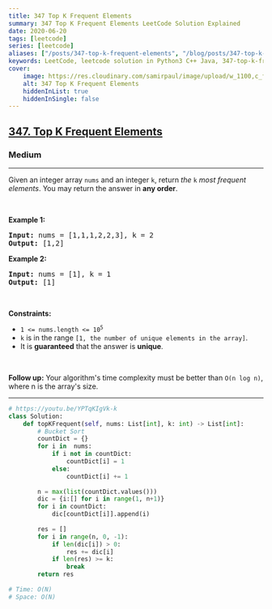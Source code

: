 ```yaml
---
title: 347 Top K Frequent Elements
summary: 347 Top K Frequent Elements LeetCode Solution Explained
date: 2020-06-20
tags: [leetcode]
series: [leetcode]
aliases: ["/posts/347-top-k-frequent-elements", "/blog/posts/347-top-k-frequent-elements", "/347-top-k-frequent-elements"]
keywords: LeetCode, leetcode solution in Python3 C++ Java, 347-top-k-frequent-elements solution
cover:
    image: https://res.cloudinary.com/samirpaul/image/upload/w_1100,c_fit,co_rgb:FFFFFF,l_text:Arial_70_bold:347 Top K Frequent Elements/problem-solving.webp
    alt: 347 Top K Frequent Elements
    hiddenInList: true
    hiddenInSingle: false
---
```



<h2><a href="https://leetcode.com/problems/top-k-frequent-elements/">347. Top K Frequent Elements</a></h2><h3>Medium</h3><hr><div><p>Given an integer array <code>nums</code> and an integer <code>k</code>, return <em>the</em> <code>k</code> <em>most frequent elements</em>. You may return the answer in <strong>any order</strong>.</p>

<p>&nbsp;</p>
<p><strong>Example 1:</strong></p>
<pre><strong>Input:</strong> nums = [1,1,1,2,2,3], k = 2
<strong>Output:</strong> [1,2]
</pre><p><strong>Example 2:</strong></p>
<pre><strong>Input:</strong> nums = [1], k = 1
<strong>Output:</strong> [1]
</pre>
<p>&nbsp;</p>
<p><strong>Constraints:</strong></p>

<ul>
	<li><code>1 &lt;= nums.length &lt;= 10<sup>5</sup></code></li>
	<li><code>k</code> is in the range <code>[1, the number of unique elements in the array]</code>.</li>
	<li>It is <strong>guaranteed</strong> that the answer is <strong>unique</strong>.</li>
</ul>

<p>&nbsp;</p>
<p><strong>Follow up:</strong> Your algorithm's time complexity must be better than <code>O(n log n)</code>, where n is the array's size.</p>
</div>

---




```python
# https://youtu.be/YPTqKIgVk-k
class Solution:
    def topKFrequent(self, nums: List[int], k: int) -> List[int]:
        # Bucket Sort
        countDict = {}
        for i in  nums:
            if i not in countDict:
                countDict[i] = 1
            else:
                countDict[i] += 1
                
        n = max(list(countDict.values()))
        dic = {i:[] for i in range(1, n+1)}
        for i in countDict:
            dic[countDict[i]].append(i)
        
        res = []
        for i in range(n, 0, -1):
            if len(dic[i]) > 0:
                res += dic[i]
            if len(res) >= k: 
                break
        return res
    
# Time: O(N)
# Space: O(N)
```
